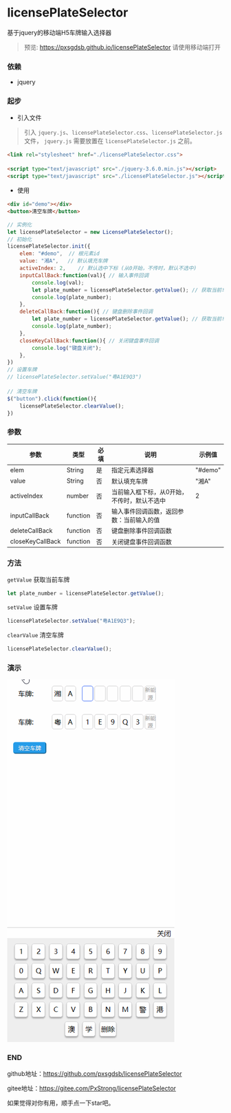 # licensePlateSelector
 
基于jquery的移动端H5车牌输入选择器

> 预览: https://pxsgdsb.github.io/licensePlateSelector 
> 请使用移动端打开


### 依赖 

* jquery

### 起步 


* 引入文件

> 引入 ```jquery.js```、```licensePlateSelector.css```、```licensePlateSelector.js``` 文件，
> ```jquery.js``` 需要放置在 ```licensePlateSelector.js``` 之前。

``` html
<link rel="stylesheet" href="./licensePlateSelector.css">

<script type="text/javascript" src="./jquery-3.6.0.min.js"></script>
<script type="text/javascript" src="./licensePlateSelector.js"></script>
```

* 使用

``` html
<div id="demo"></div>
<button>清空车牌</button>
```

``` javascript
// 实例化
let licensePlateSelector = new LicensePlateSelector();
// 初始化
licensePlateSelector.init({
    elem: "#demo",  // 根元素id
    value: "湘A",   // 默认填充车牌
    activeIndex: 2,    // 默认选中下标 (从0开始，不传时，默认不选中)
    inputCallBack:function(val){ // 输入事件回调
        console.log(val);
        let plate_number = licensePlateSelector.getValue(); // 获取当前车牌
        console.log(plate_number);
    },
    deleteCallBack:function(){ // 键盘删除事件回调
        let plate_number = licensePlateSelector.getValue(); // 获取当前车牌
        console.log(plate_number);
    },
    closeKeyCallBack:function(){ // 关闭键盘事件回调
        console.log("键盘关闭");
    },
})
// 设置车牌
// licensePlateSelector.setValue("粤A1E9Q3")

// 清空车牌
$("button").click(function(){
    licensePlateSelector.clearValue();
})
```


### 参数

| 参数 | 类型 | 必填 | 说明 | 示例值 |
|--------|---------|--------|--------|--------|
| elem | String | 是 | 指定元素选择器 |"#demo"|
| value | String | 否 | 默认填充车牌 |"湘A"|
| activeIndex | number | 否 | 当前输入框下标，从0开始，不传时，默认不选中 |2|
| inputCallBack | function | 否 | 输入事件回调函数，返回参数：当前输入的值 ||
| deleteCallBack | function | 否 | 键盘删除事件回调函数 ||
| closeKeyCallBack | function | 否 | 关闭键盘事件回调函数 ||

### 方法

```getValue``` 获取当前车牌
```javascript
let plate_number = licensePlateSelector.getValue();
```

```setValue``` 设置车牌
```javascript
licensePlateSelector.setValue("粤A1E9Q3");
```

```clearValue``` 清空车牌
```javascript
licensePlateSelector.clearValue();
```

### 演示

![image](demo.gif)


### END

github地址：https://github.com/pxsgdsb/licensePlateSelector

gitee地址：https://gitee.com/PxStrong/licensePlateSelector

如果觉得对你有用，顺手点一下star吧。

